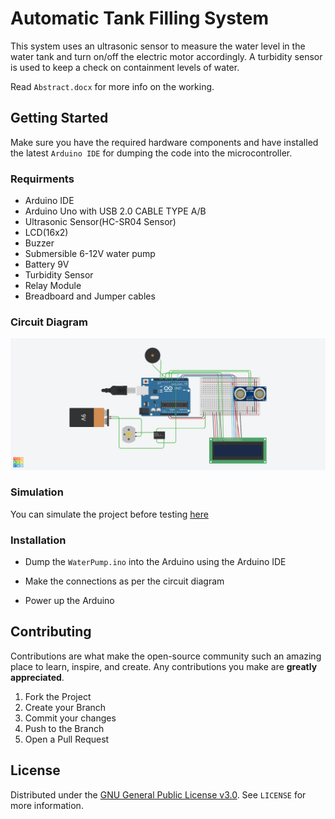 # Automatic Tank Filling System

This system uses an ultrasonic sensor to measure the water level in the water tank and turn on/off the electric motor accordingly. A turbidity sensor is used to keep a check on containment levels of water.

Read `Abstract.docx` for more info on the working.

## Getting Started

Make sure you have the required hardware components and have installed the latest `Arduino IDE` for dumping the code into the microcontroller.

### Requirments

- Arduino IDE
- Arduino Uno with USB 2.0 CABLE TYPE A/B
- Ultrasonic Sensor(HC-SR04 Sensor)
- LCD(16x2)
- Buzzer
- Submersible 6-12V water pump
- Battery 9V
- Turbidity Sensor
- Relay Module
- Breadboard and Jumper cables

### Circuit Diagram

![Automatic-Tank-Filling-System](files/Automatic-Tank-Filling-System.png)

### Simulation

You can simulate the project before testing [here](https://www.tinkercad.com/things/1Ad4MBFK2Bl-automatic-tank-filling-system)

### Installation

- Dump the `WaterPump.ino` into the Arduino using the Arduino IDE

- Make the connections as per the circuit diagram

- Power up the Arduino

## Contributing

Contributions are what make the open-source community such an amazing place to learn, inspire, and create. Any contributions you make are **greatly appreciated**.

1. Fork the Project
2. Create your Branch
3. Commit your changes
4. Push to the Branch
5. Open a Pull Request

## License

Distributed under the [GNU General Public License v3.0](https://choosealicense.com/licenses/gpl-3.0/). See `LICENSE` for more information.